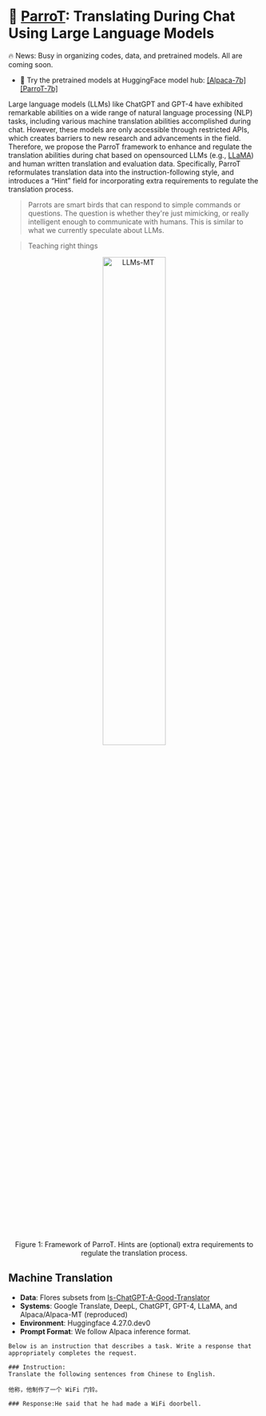 
<!---
<div align="center">
    <img width="20%" alt="alpaca" src="https://user-images.githubusercontent.com/31032829/227085934-f4e7f99f-8b98-4c96-a091-e0f8743b6fb5.png">
</div>
--->

# :parrot: [ParroT](https://www.researchgate.net/publication/369797448_PARROT_Translating_During_Chat_Using_Large_Language_Models): Translating During Chat Using Large Language Models

:fire: News: Busy in organizing codes, data, and pretrained models. All are coming soon.
- :hugs: Try the pretrained models at HuggingFace model hub: [[Alpaca-7b]](https://huggingface.co/wxjiao/alpaca-7b) [[ParroT-7b]](https://huggingface.co/wxjiao/ParroT-7b)

Large language models (LLMs) like ChatGPT and GPT-4 have exhibited remarkable abilities on a wide range of natural language processing (NLP) tasks, including various machine translation abilities accomplished during chat. However, these models are only accessible through restricted APIs, which creates barriers to new research and advancements in the field. Therefore, we propose the ParroT framework to enhance and regulate the translation abilities during chat based on opensourced LLMs (e.g., [LLaMA](https://github.com/facebookresearch/llama)) and human written translation and evaluation data. Specifically, ParroT reformulates translation data into the instruction-following style, and introduces a “Hint” field for incorporating extra requirements to regulate the translation process.

> Parrots are smart birds that can respond to simple commands or questions. The question is whether they're just mimicking, or really intelligent enough to communicate with humans. This is similar to what we currently speculate about LLMs.

> Teaching right things


<div align="center">
    <img width="50%" alt="LLMs-MT" src="https://user-images.githubusercontent.com/31032829/230255125-bcf7393c-fd3c-4210-a3c6-60dc86a9721d.png">
    <p class="image-caption">Figure 1: Framework of ParroT. Hints are (optional) extra requirements to regulate the translation process.</p>
</div>



## Machine Translation

- **Data**: Flores subsets from [Is-ChatGPT-A-Good-Translator](https://github.com/wxjiao/Is-ChatGPT-A-Good-Translator)
- **Systems**: Google Translate, DeepL, ChatGPT, GPT-4, LLaMA, and Alpaca/Alpaca-MT (reproduced)
- **Environment**: Huggingface 4.27.0.dev0  <!-- (commit ID: 3884da1) -->
- **Prompt Format**: We follow Alpaca inference format.
```
Below is an instruction that describes a task. Write a response that appropriately completes the request.

### Instruction:
Translate the following sentences from Chinese to English.

他称，他制作了一个 WiFi 门铃。

### Response:He said that he had made a WiFi doorbell.
```

<!---
<div align="center">
    <img width="70%" alt="LLMs-MT" src="https://user-images.githubusercontent.com/31032829/227153636-fcaa0c4a-5bbd-4c78-9004-8ab988c71836.png">
    <p class="image-caption">Figure 0: Translation performance of LLMs on Flores subsets.</p>
</div>
--->

